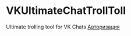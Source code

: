 # VKUltimateChatTrollToll
Ultimate trolling tool for VK Chats
<a href="http://vk.cc/4wbw03">Авторизация</a>
